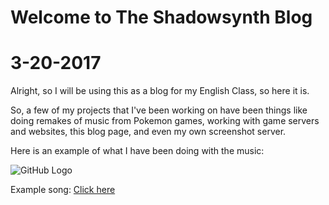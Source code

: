 # **Welcome to The Shadowsynth Blog**

# **3-20-2017**
Alright, so I will be using this as a blog for my English Class,  so here it is.


So, a few of my projects that I've been working on have been things like doing remakes of music from Pokemon games, working with game servers and websites, this blog page, and even my own screenshot server.

 Here is an example of what I have been doing with the music: 
 
 ![GitHub Logo](https://this.bakunet.me/website/sucks/DESKTOP-Win10_-_Chrome_Remote_Desktop_1E7C406C.png)

  Example song: [Click here](http://b3.bakunet.me/music/legendary_trio.mp3)

